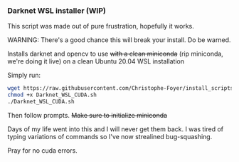 ### Darknet WSL installer (WIP)

This script was made out of pure frustration, hopefully it works.

WARNING: There's a good chance this will break your install. Do be warned.

Installs darknet and opencv to use ~~with a clean miniconda~~ (rip miniconda, we're doing it live) on a clean Ubuntu 20.04 WSL installation

Simply run:

```bash
wget https://raw.githubusercontent.com/Christophe-Foyer/install_scripts/main/Darknet_WSL_CUDA.sh
chmod +x Darknet_WSL_CUDA.sh
./Darknet_WSL_CUDA.sh
```

Then follow prompts. ~~Make sure to initialize miniconda~~

Days of my life went into this and I will never get them back. I was tired of typing variations of commands so I've now strealined bug-squashing.

Pray for no cuda errors.
